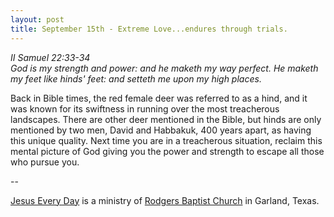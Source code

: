 ```yaml
---
layout: post
title: September 15th - Extreme Love...endures through trials.
---
```


_II Samuel 22:33-34  
God is my strength and power: and he maketh my way perfect. He
maketh my feet like hinds' feet: and setteth me upon my high
places._

Back in Bible times, the red female deer was referred to as a hind,
and it was known for its swiftness in running over the most
treacherous landscapes. There are other deer mentioned in the Bible,
but hinds are only mentioned by two men, David and Habbakuk, 400
years apart, as having this unique quality. Next time you are in a
treacherous situation, reclaim this mental picture of God giving you
the power and strength to escape all those who pursue you.

 --

<a href=http://jesuseveryday.net>Jesus Every Day</a> is a ministry of <a href=http://rodgersbaptist.net>Rodgers Baptist Church</a> in Garland, Texas.
